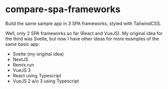 # compare-spa-frameworks
Build the same sample app in 3 SPA frameworks, styled with TailwindCSS.

Well, only 2 SPA frameworks so far (React and VueJS). My original idea for the third was Svelte, but now I have other ideas for more examples of the same basic app:
- Svelte (my original idea)
- NextJS
- Remix.run
- VueJS 3
- React using Typescript
- VueJS 2 a/o 3 using Typescript
